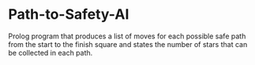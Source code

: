 # Path-to-Safety-AI
 Prolog program that produces a list of moves for each possible safe path from the start to the finish square and states the number of stars that can be collected in each path.
